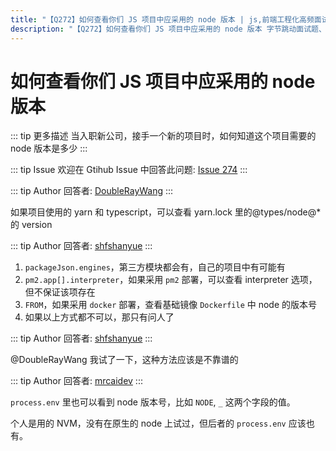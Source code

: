 ```yaml
---
title: "【Q272】如何查看你们 JS 项目中应采用的 node 版本 | js,前端工程化高频面试题"
description: "【Q272】如何查看你们 JS 项目中应采用的 node 版本 字节跳动面试题、阿里腾讯面试题、美团小米面试题。"
---
```


# 如何查看你们 JS 项目中应采用的 node 版本

::: tip 更多描述
当入职新公司，接手一个新的项目时，如何知道这个项目需要的 node 版本是多少
:::

::: tip Issue
欢迎在 Gtihub Issue 中回答此问题: [Issue 274](https://github.com/shfshanyue/Daily-Question/issues/274)
:::

::: tip Author
回答者: [DoubleRayWang](https://github.com/DoubleRayWang)
:::

如果项目使用的 yarn 和 typescript，可以查看 yarn.lock 里的@types/node@\* 的 version

::: tip Author
回答者: [shfshanyue](https://github.com/shfshanyue)
:::

1. `packageJson.engines`，第三方模块都会有，自己的项目中有可能有
1. `pm2.app[].interpreter`，如果采用 `pm2` 部署，可以查看 interpreter 选项，但不保证该项存在
1. `FROM`，如果采用 `docker` 部署，查看基础镜像 `Dockerfile` 中 node 的版本号
1. 如果以上方式都不可以，那只有问人了

::: tip Author
回答者: [shfshanyue](https://github.com/shfshanyue)
:::

@DoubleRayWang 我试了一下，这种方法应该是不靠谱的

::: tip Author
回答者: [mrcaidev](https://github.com/mrcaidev)
:::

`process.env` 里也可以看到 node 版本号，比如 `NODE`, `_` 这两个字段的值。

个人是用的 NVM，没有在原生的 node 上试过，但后者的 `process.env` 应该也有。
